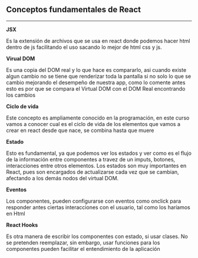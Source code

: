 ## **Conceptos fundamentales de React**
---

**JSX**

Es la extensión de archivos que se usa en react donde podemos hacer html dentro de js facilitando el uso sacando lo mejor de html css y js.

**Virual DOM**

Es una copia del DOM real y lo que hace es compararlo, asi cuando existe algun cambio no se tiene que renderizar toda la pantalla si no solo lo que se cambio mejorando el desempeño de nuestra app, como lo comente antes esto es por que se compara el Virtual DOM con el DOM Real encontrando los cambios

**Ciclo de vida**

Este concepto es ampliamente conocido en la programación, en este curso vamos a conocer cual es el ciclo de vida de los elementos que vamos a crear en react desde que nace, se combina hasta que muere

**Estado**

Esto es fundamental, ya que podemos ver los estados y ver como es el flujo de la información entre componentes a travez de un imputs, botones, interacciones entre otros elementos. Los estados son muy importantes en React, pues son encargados de actualizarse cada vez que se cambian, afectando a los demás nodos del virtual DOM.

**Eventos**

Los componentes, pueden configurarse con eventos como onclick para responder antes ciertas interacciones con el usuario, tal como los haríamos en Html

**React Hooks**

Es otra manera de escribir los componentes con estado, si usar clases. No se pretenden reemplazar, sin embargo, usar funciones para los componentes pueden facilitar el entendimiento de la aplicación

